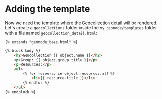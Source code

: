 # Adding the template

Now we need the template where the Geocollection detail will be rendered.
Let's create a `geocollections` folder inside the `my_geonode/templates` folder with a file named `geocollection_detail.html`:

```html
{% extends "geonode_base.html" %}

{% block body %}
    <h2>Geocollection {{ object.name }}</h2>
    <p>Group: {{ object.group.title }}</p>
    <p>Resources:</p>
    <ul>
        {% for resource in object.resources.all %}
            <li>{{ resource.title }}</li>
        {% endfor %}
    </ul>
{% endblock %}
```
